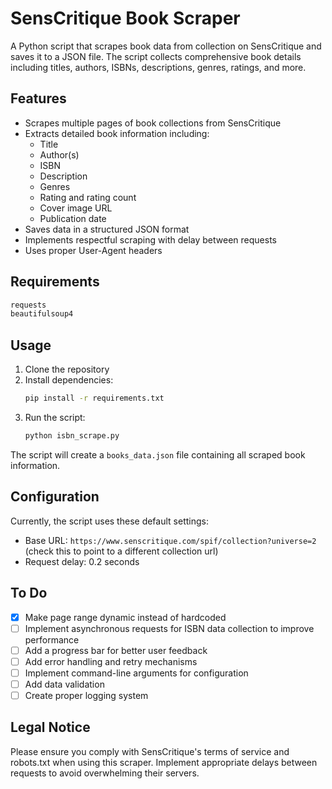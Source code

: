 # SensCritique Book Scraper

A Python script that scrapes book data from collection on SensCritique and saves it to a JSON file. The script collects comprehensive book details including titles, authors, ISBNs, descriptions, genres, ratings, and more.

## Features

- Scrapes multiple pages of book collections from SensCritique
- Extracts detailed book information including:
  - Title
  - Author(s)
  - ISBN
  - Description
  - Genres
  - Rating and rating count
  - Cover image URL
  - Publication date
- Saves data in a structured JSON format
- Implements respectful scraping with delay between requests
- Uses proper User-Agent headers

## Requirements

```python
requests
beautifulsoup4
```

## Usage

1. Clone the repository
2. Install dependencies:
   ```bash
   pip install -r requirements.txt
   ```
3. Run the script:
   ```bash
   python isbn_scrape.py
   ```

The script will create a `books_data.json` file containing all scraped book information.

## Configuration

Currently, the script uses these default settings:
- Base URL: `https://www.senscritique.com/spif/collection?universe=2` (check this to point to a different collection url)
- Request delay: 0.2 seconds

## To Do

- [x] Make page range dynamic instead of hardcoded
- [ ] Implement asynchronous requests for ISBN data collection to improve performance
- [ ] Add a progress bar for better user feedback
- [ ] Add error handling and retry mechanisms
- [ ] Implement command-line arguments for configuration
- [ ] Add data validation
- [ ] Create proper logging system

## Legal Notice

Please ensure you comply with SensCritique's terms of service and robots.txt when using this scraper. Implement appropriate delays between requests to avoid overwhelming their servers.
